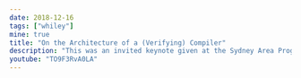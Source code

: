 ```yaml
---
date: 2018-12-16
tags: ["whiley"]
mine: true
title: "On the Architecture of a (Verifying) Compiler"
description: "This was an invited keynote given at the Sydney Area Programming Languages (SAPLING) Workshop held in Wellington, New Zealand"
youtube: "TO9F3RvA0LA"
---
```

